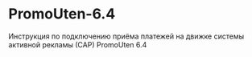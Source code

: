 # PromoUten-6.4
Инструкция по подключению приёма платежей на движке системы активной рекламы (САР) PromoUten 6.4
